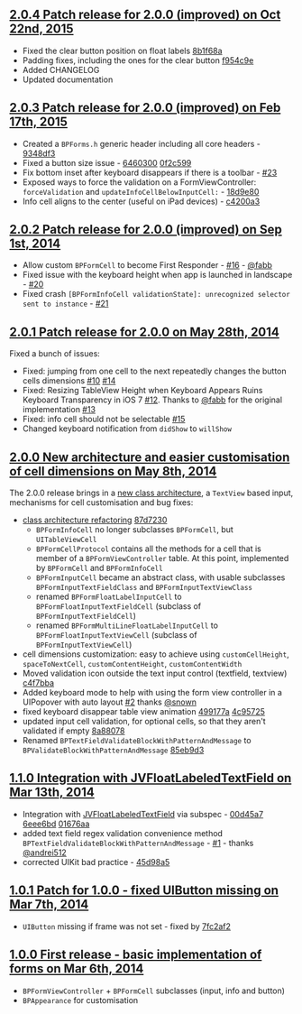 ## [2.0.4 Patch release for 2.0.0 (improved) on Oct 22nd, 2015](https://github.com/bpoplauschi/BPForms/releases/tag/2.0.4)
- Fixed the clear button position on float labels [8b1f68a](https://github.com/bpoplauschi/BPForms/commit/8b1f68a)
- Padding fixes, including the ones for the clear button [f954c9e](https://github.com/bpoplauschi/BPForms/commit/f954c9e)
- Added CHANGELOG
- Updated documentation

## [2.0.3 Patch release for 2.0.0 (improved) on Feb 17th, 2015](https://github.com/bpoplauschi/BPForms/releases/tag/2.0.3)
- Created a `BPForms.h` generic header including all core headers - [9348df3](https://github.com/bpoplauschi/BPForms/commit/9348df3)
- Fixed a button size issue - [6460300](https://github.com/bpoplauschi/BPForms/commit/6460300) [0f2c599](https://github.com/bpoplauschi/BPForms/commit/0f2c599)
- Fix bottom inset after keyboard disappears if there is a toolbar - [#23](https://github.com/bpoplauschi/BPForms/pull/23)
- Exposed ways to force the validation on a FormViewController: `forceValidation` and `updateInfoCellBelowInputCell:` - [18d9e80](https://github.com/bpoplauschi/BPForms/commit/18d9e80)
- Info cell aligns to the center (useful on iPad devices) - [c4200a3](https://github.com/bpoplauschi/BPForms/commit/c4200a3)

## [2.0.2 Patch release for 2.0.0 (improved) on Sep 1st, 2014](https://github.com/bpoplauschi/BPForms/releases/tag/2.0.2)
- Allow custom `BPFormCell` to become First Responder - [#16](https://github.com/bpoplauschi/BPForms/pull/16) - [@fabb](https://github.com/fabb)
- Fixed issue with the keyboard height when app is launched in landscape - [#20](https://github.com/bpoplauschi/BPForms/issues/20)
- Fixed crash `[BPFormInfoCell validationState]: unrecognized selector sent to instance` - [#21](https://github.com/bpoplauschi/BPForms/issues/21)

## [2.0.1 Patch release for 2.0.0 on May 28th, 2014](https://github.com/bpoplauschi/BPForms/releases/tag/2.0.1)
Fixed a bunch of issues:
- Fixed: jumping from one cell to the next repeatedly changes the button cells dimensions [#10](https://github.com/bpoplauschi/BPForms/issues/10) [#14](https://github.com/bpoplauschi/BPForms/issues/14)
- Fixed: Resizing TableView Height when Keyboard Appears Ruins Keyboard Transparency in iOS 7 [#12](https://github.com/bpoplauschi/BPForms/issues/12). Thanks to [@fabb](https://github.com/fabb) for the original implementation [#13](https://github.com/bpoplauschi/BPForms/pull/13) 
- Fixed: info cell should not be selectable [#15](https://github.com/bpoplauschi/BPForms/issues/15)
- Changed keyboard notification from `didShow` to `willShow`

## [2.0.0 New architecture and easier customisation of cell dimensions on May 8th, 2014](https://github.com/bpoplauschi/BPForms/releases/tag/2.0.0)
The 2.0.0 release brings in a [new class architecture](https://github.com/bpoplauschi/BPForms/raw/master/BPFormsSimpleClassDiagram.jpeg), a `TextView` based input, mechanisms for cell customisation and bug fixes:

- [class architecture refactoring](https://github.com/bpoplauschi/BPForms/raw/master/BPFormsSimpleClassDiagram.jpeg) [87d7230](https://github.com/bpoplauschi/BPForms/commit/87d7230)
  - `BPFormInfoCell` no longer subclasses `BPFormCell`, but `UITableViewCell`
  - `BPFormCellProtocol` contains all the methods for a cell that is member of a `BPFormViewController` table. At this point, implemented by `BPFormCell` and `BPFormInfoCell`
  - `BPFormInputCell` became an abstract class, with usable subclasses `BPFormInputTextFieldClass` and `BPFormInputTextViewClass`
  - renamed `BPFormFloatLabelInputCell` to `BPFormFloatInputTextFieldCell` (subclass of `BPFormInputTextFieldCell`)
  - renamed `BPFormMultiLineFloatLabelInputCell` to `BPFormFloatInputTextViewCell` (subclass of `BPFormInputTextViewCell`)
- cell dimensions customization: easy to achieve using `customCellHeight`, `spaceToNextCell`, `customContentHeight`, `customContentWidth`
- Moved validation icon outside the text input control (textfield, textview) [c4f7bba](https://github.com/bpoplauschi/BPForms/commit/c4f7bba)
- Added keyboard mode to help with using the form view controller in a UIPopover with auto layout [#2](https://github.com/bpoplauschi/BPForms/pull/2) thanks [@snown](https://github.com/snown)
- fixed keyboard disappear table view animation [499177a](https://github.com/bpoplauschi/BPForms/commit/499177a) [4c95725](https://github.com/bpoplauschi/BPForms/commit/4c95725)
- updated input cell validation, for optional cells, so that they aren't validated if empty [8a88078](https://github.com/bpoplauschi/BPForms/commit/8a88078)
- Renamed `BPTextFieldValidateBlockWithPatternAndMessage` to `BPValidateBlockWithPatternAndMessage` [85eb9d3](https://github.com/bpoplauschi/BPForms/commit/85eb9d3)

## [1.1.0 Integration with JVFloatLabeledTextField on Mar 13th, 2014](https://github.com/bpoplauschi/BPForms/releases/tag/1.1.0)
- Integration with [JVFloatLabeledTextField](https://github.com/jverdi/JVFloatLabeledTextField) via subspec - [00d45a7](https://github.com/bpoplauschi/BPForms/commit/00d45a7) [6eee6bd](https://github.com/bpoplauschi/BPForms/commit/6eee6bd) [01676aa](https://github.com/bpoplauschi/BPForms/commit/01676aa)
- added text field regex validation convenience method `BPTextFieldValidateBlockWithPatternAndMessage` - [#1](https://github.com/bpoplauschi/BPForms/pull/1) - thanks [@andrei512](https://github.com/andrei512)
- corrected UIKit bad practice - [45d98a5](https://github.com/bpoplauschi/BPForms/commit/45d98a5)

## [1.0.1 Patch for 1.0.0 - fixed UIButton missing on Mar 7th, 2014](https://github.com/bpoplauschi/BPForms/releases/tag/1.0.1)
- `UIButton` missing if frame was not set - fixed by [7fc2af2](https://github.com/bpoplauschi/BPForms/commit/7fc2af2)

## [1.0.0 First release - basic implementation of forms on Mar 6th, 2014](https://github.com/bpoplauschi/BPForms/releases/tag/1.0.0)
- `BPFormViewController` + `BPFormCell` subclasses (input, info and button)
- `BPAppearance` for customisation